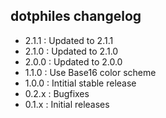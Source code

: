 dotphiles changelog
-------------------

  - 2.1.1  : Updated to 2.1.1
  - 2.1.0  : Updated to 2.1.0
  - 2.0.0  : Updated to 2.0.0
  - 1.1.0  : Use Base16 color scheme
  - 1.0.0  : Intitial stable release
  - 0.2.x  : Bugfixes
  - 0.1.x  : Initial releases

